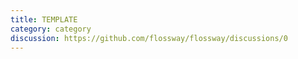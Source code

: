 ```yaml
---
title: TEMPLATE
category: category
discussion: https://github.com/flossway/flossway/discussions/0
---
```


<!--
    1. If the file is a translation of another, mention the link of original text at the beginning.
    2. Naming the file in form 'xxx_yyy.(zh_CN|en).md'.
-->
